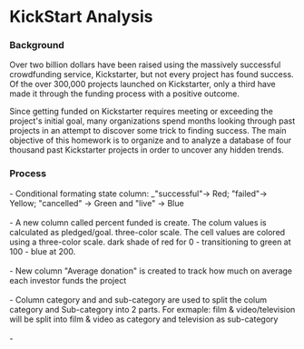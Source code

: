 <h1>KickStart Analysis </h1>
<h3>Background</h3>

Over two billion dollars have been raised using the massively successful crowdfunding service, Kickstarter, but not every project has found success. Of the over 300,000 projects launched on Kickstarter, only a third have made it through the funding process with a positive outcome. 

Since getting funded on Kickstarter requires meeting or exceeding the project's initial goal, many organizations spend months looking through past projects in an attempt to discover some trick to finding success. The main objective of this homework is to organize and to analyze a database of four thousand past Kickstarter projects in order to uncover any hidden trends.

<h3>Process</h3>
- Conditional formating state column: _"successful"-> Red; "failed"-> Yellow; "cancelled" -> Green and "live" -> Blue <br />
<br />  - A new column called percent funded is create. The colum values is calculated as pledged/goal. three-color scale. The cell values are colored  using a three-color scale. dark shade of red for 0 - transitioning to green at 100 - blue at 200.<br />
<br />  - New column "Average donation" is created to track how much on average each investor funds the project <br />
<br />  - Column category and and sub-category  are used to split the colum category and Sub-category into 2 parts. For exmaple: film & video/television will be split into film & video as category and television as sub-category <br />
<br />  -  <br />


